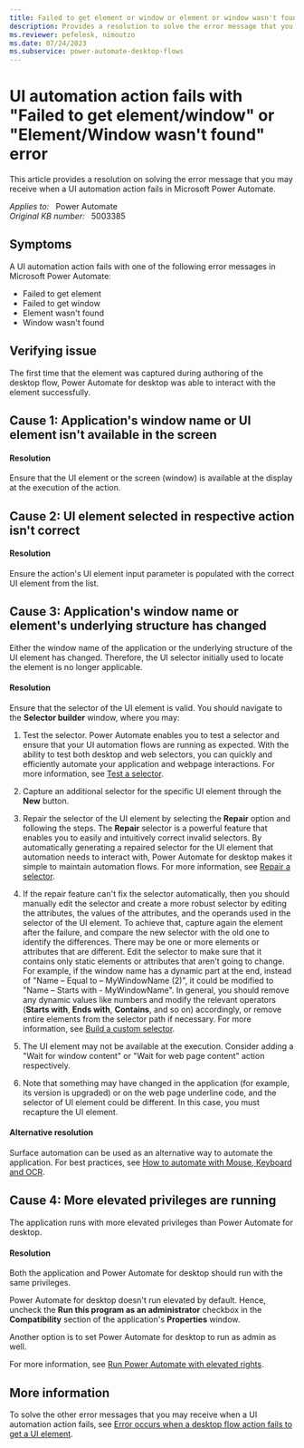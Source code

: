 ```yaml
---
title: Failed to get element or window or element or window wasn't found error
description: Provides a resolution to solve the error message that you receive when a UI automation action fails in Power Automate.
ms.reviewer: pefelesk, nimoutzo
ms.date: 07/24/2023
ms.subservice: power-automate-desktop-flows
---
```

# UI automation action fails with "Failed to get element/window" or "Element/Window wasn't found" error

This article provides a resolution on solving the error message that you may receive when a UI automation action fails in Microsoft Power Automate.

_Applies to:_ &nbsp; Power Automate  
_Original KB number:_ &nbsp; 5003385

## Symptoms

A UI automation action fails with one of the following error messages in Microsoft Power Automate:

- Failed to get element
- Failed to get window
- Element wasn't found
- Window wasn't found

## Verifying issue

The first time that the element was captured during authoring of the desktop flow, Power Automate for desktop was able to interact with the element successfully.

## Cause 1: Application's window name or UI element isn't available in the screen

#### Resolution

Ensure that the UI element or the screen (window) is available at the display at the execution of the action.

## Cause 2: UI element selected in respective action isn't correct

#### Resolution

Ensure the action's UI element input parameter is populated with the correct UI element from the list.

## Cause 3: Application's window name or element's underlying structure has changed

Either the window name of the application or the underlying structure of the UI element has changed. Therefore, the UI selector initially used to locate the element is no longer applicable.

#### Resolution

Ensure that the selector of the UI element is valid. You should navigate to the **Selector builder** window, where you may: 

1. Test the selector. Power Automate enables you to test a selector and ensure that your UI automation flows are running as expected. With the ability to test both desktop and web selectors, you can quickly and efficiently automate your application and webpage interactions. For more information, see [Test a selector](/power-automate/desktop-flows/test-selectors).

1. Capture an additional selector for the specific UI element through the **New** button.

1. Repair the selector of the UI element by selecting the **Repair** option and following the steps. The **Repair** selector is a powerful feature that enables you to easily and intuitively correct invalid selectors. By automatically generating a repaired selector for the UI element that automation needs to interact with, Power Automate for desktop makes it simple to maintain automation flows. For more information, see [Repair a selector](/power-automate/desktop-flows/repair-selector).

1. If the repair feature can't fix the selector automatically, then you should manually edit the selector and create a more robust selector by editing the attributes, the values of the attributes, and the operands used in the selector of the UI element. To achieve that, capture again the element after the failure, and compare the new selector with the old one to identify the differences. There may be one or more elements or attributes that are different. Edit the selector to make sure that it contains only static elements or attributes that aren't going to change. For example, if the window name has a dynamic part at the end, instead of "Name – Equal to – MyWindowName (2)", it could be modified to "Name – Starts with - MyWindowName". In general, you should remove any dynamic values like numbers and modify the relevant operators  (**Starts with**, **Ends with**, **Contains**, and so on) accordingly, or remove entire elements from the selector path if necessary. For more information, see [Build a custom selector](/power-automate/desktop-flows/build-custom-selectors).

1. The UI element may not be available at the execution. Consider adding a "Wait for window content" or "Wait for web page content" action respectively.

1. Note that something may have changed in the application (for example, its version is upgraded) or on the web page underline code, and the selector of UI element could be different. In this case, you must recapture the UI element.

#### Alternative resolution

Surface automation can be used as an alternative way to automate the application. For best practices, see [How to automate with Mouse, Keyboard and OCR](https://support.microsoft.com/topic/how-to-automate-with-mouse-keyboard-and-ocr-e1c09a7f-7bf6-40a9-bf83-8ebb5a2e935c).

## Cause 4: More elevated privileges are running

The application runs with more elevated privileges than Power Automate for desktop.

#### Resolution

Both the application and Power Automate for desktop should run with the same privileges.

Power Automate for desktop doesn't run elevated by default. Hence, uncheck the **Run this program as an administrator** checkbox in the **Compatibility** section of the application's **Properties** window.

Another option is to set Power Automate for desktop to run as admin as well.

For more information, see [Run Power Automate with elevated rights](/power-automate/desktop-flows/how-to/run-power-automate-elevated-rights).

## More information

To solve the other error messages that you may receive when a UI automation action fails, see [Error occurs when a desktop flow action fails to get a UI element](failed-get-ui-element.md).
